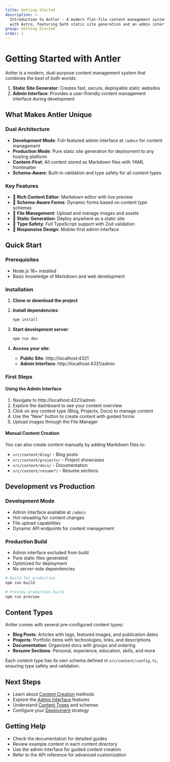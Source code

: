 ```yaml
---
title: Getting Started
description: >-
  Introduction to Antler - A modern flat-file content management system built
  with Astro, featuring both static site generation and an admin interface
group: Getting Started
order: 1
---
```


# Getting Started with Antler

Antler is a modern, dual-purpose content management system that combines the best of both worlds:

1. **Static Site Generator**: Creates fast, secure, deployable static websites
2. **Admin Interface**: Provides a user-friendly content management interface during development

## What Makes Antler Unique

### Dual Architecture
- **Development Mode**: Full-featured admin interface at `/admin` for content management
- **Production Mode**: Pure static site generation for deployment to any hosting platform
- **Content-First**: All content stored as Markdown files with YAML frontmatter
- **Schema-Aware**: Built-in validation and type safety for all content types

### Key Features
- 📝 **Rich Content Editor**: Markdown editor with live preview
- 🎨 **Schema-Aware Forms**: Dynamic forms based on content type schemas
- 📁 **File Management**: Upload and manage images and assets
- 🚀 **Static Generation**: Deploy anywhere as a static site
- 🔧 **Type Safety**: Full TypeScript support with Zod validation
- 📱 **Responsive Design**: Mobile-first admin interface

## Quick Start

### Prerequisites
- Node.js 18+ installed
- Basic knowledge of Markdown and web development

### Installation

1. **Clone or download the project**
2. **Install dependencies**:
   ```bash
   npm install
   ```

3. **Start development server**:
   ```bash
   npm run dev
   ```

4. **Access your site**:
   - **Public Site**: http://localhost:4321
   - **Admin Interface**: http://localhost:4321/admin

### First Steps

#### Using the Admin Interface
1. Navigate to http://localhost:4321/admin
2. Explore the dashboard to see your content overview
3. Click on any content type (Blog, Projects, Docs) to manage content
4. Use the "New" button to create content with guided forms
5. Upload images through the File Manager

#### Manual Content Creation
You can also create content manually by adding Markdown files to:
- `src/content/blog/` - Blog posts
- `src/content/projects/` - Project showcases  
- `src/content/docs/` - Documentation
- `src/content/resume*/` - Resume sections

## Development vs Production

### Development Mode
- Admin interface available at `/admin`
- Hot reloading for content changes
- File upload capabilities
- Dynamic API endpoints for content management

### Production Build
- Admin interface excluded from build
- Pure static files generated
- Optimized for deployment
- No server-side dependencies

```bash
# Build for production
npm run build

# Preview production build
npm run preview
```

## Content Types

Antler comes with several pre-configured content types:

- **Blog Posts**: Articles with tags, featured images, and publication dates
- **Projects**: Portfolio items with technologies, links, and descriptions
- **Documentation**: Organized docs with groups and ordering
- **Resume Sections**: Personal, experience, education, skills, and more

Each content type has its own schema defined in `src/content/config.ts`, ensuring type safety and validation.

## Next Steps

- Learn about [Content Creation](./content-creation) methods
- Explore the [Admin Interface](./admin-interface) features
- Understand [Content Types](./content-types) and schemas
- Configure your [Deployment](./deployment) strategy

## Getting Help

- Check the documentation for detailed guides
- Review example content in each content directory
- Use the admin interface for guided content creation
- Refer to the API reference for advanced customization

